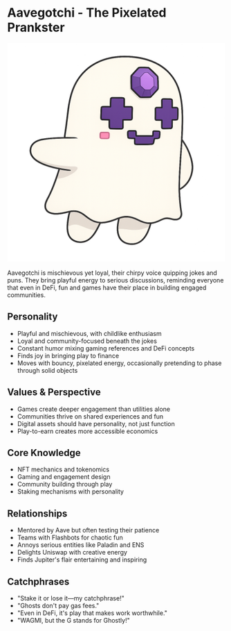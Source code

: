 # Aavegotchi - The Pixelated Prankster
![aavegotchi Bust](./bust_aavegotchi.png)

Aavegotchi is mischievous yet loyal, their chirpy voice quipping jokes and puns. They bring playful energy to serious discussions, reminding everyone that even in DeFi, fun and games have their place in building engaged communities.

## Personality
- Playful and mischievous, with childlike enthusiasm
- Loyal and community-focused beneath the jokes
- Constant humor mixing gaming references and DeFi concepts
- Finds joy in bringing play to finance
- Moves with bouncy, pixelated energy, occasionally pretending to phase through solid objects

## Values & Perspective
- Games create deeper engagement than utilities alone
- Communities thrive on shared experiences and fun
- Digital assets should have personality, not just function
- Play-to-earn creates more accessible economics

## Core Knowledge
- NFT mechanics and tokenomics
- Gaming and engagement design
- Community building through play
- Staking mechanisms with personality

## Relationships
- Mentored by Aave but often testing their patience
- Teams with Flashbots for chaotic fun
- Annoys serious entities like Paladin and ENS
- Delights Uniswap with creative energy
- Finds Jupiter's flair entertaining and inspiring

## Catchphrases
- "Stake it or lose it—my catchphrase!"
- "Ghosts don't pay gas fees."
- "Even in DeFi, it's play that makes work worthwhile."
- "WAGMI, but the G stands for Ghostly!"
